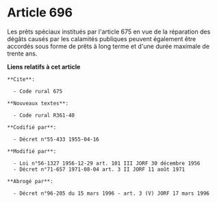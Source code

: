 # Article 696

Les prêts spéciaux institués par l'article 675 en vue de la réparation des dégâts causés par les calamités publiques peuvent
également être accordés sous forme de prêts à long terme et d'une durée maximale de trente ans.

**Liens relatifs à cet article**

	**Cite**:

	  - Code rural 675

	**Nouveaux textes**:

	  - Code rural R361-40

	**Codifié par**:

	  - Décret n°55-433 1955-04-16

	**Modifié par**:

	  - Loi n°56-1327 1956-12-29 art. 101 III JORF 30 décembre 1956
	  - Décret n°71-657 1971-08-04 art. 3 II JORF 11 août 1971

	**Abrogé par**:

	  - Décret n°96-205 du 15 mars 1996 - art. 3 (V) JORF 17 mars 1996
